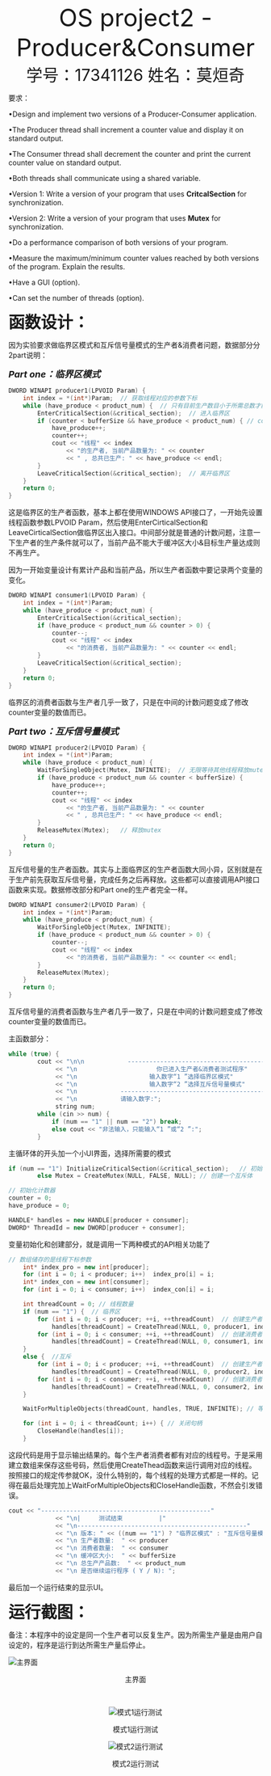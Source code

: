 <center><font size =7>OS project2 - Producer&Consumer</font></center>

<center><font size = 6>学号：17341126 姓名：莫烜奇</font></center>

要求：

•Design and implement two versions of a Producer-Consumer application.

•The Producer thread shall increment a counter value and display it on standard output. 

•The Consumer thread shall decrement the counter and print the current counter value on standard output.

•Both threads shall communicate using a shared variable.

•Version 1: Write a version of your program that uses **CritcalSection** for synchronization.

•Version 2: Write a version of your program that uses **Mutex** for synchronization.

•Do a performance comparison of both versions of your program. 

•Measure the maximum/minimum counter values reached by both versions of the program. Explain the results. 

•Have a GUI (option).

•Can set the number of threads (option).

<font size = 6>**函数设计：**</font>

因为实验要求做临界区模式和互斥信号量模式的生产者&消费者问题，数据部分分2part说明：

**<font size = 4>*Part one：临界区模式*</font>**

```C++
DWORD WINAPI producer1(LPVOID Param) {
    int index = *(int*)Param;  // 获取线程对应的参数下标
    while (have_produce < product_num) {  // 只有目前生产数目小于所需总数才能进入循环
        EnterCriticalSection(&critical_section);  // 进入临界区  
        if (counter < bufferSize && have_produce < product_num) { // counter不能大于缓冲区大小
            have_produce++;
            counter++;
            cout << "线程" << index
                << "的生产者, 当前产品数量为: " << counter
                << " , 总共已生产: " << have_produce << endl;
        }
        LeaveCriticalSection(&critical_section);  // 离开临界区
    }
    return 0;
}
```

这是临界区的生产者函数，基本上都在使用WINDOWS API接口了，一开始先设置线程函数参数LPVOID Param，然后使用EnterCirticalSection和LeaveCirticalSection做临界区出入接口。中间部分就是普通的计数问题，注意一下生产者的生产条件就可以了，当前产品不能大于缓冲区大小&目标生产量达成则不再生产。

因为一开始变量设计有累计产品和当前产品，所以生产者函数中要记录两个变量的变化。



```C++
DWORD WINAPI consumer1(LPVOID Param) {
    int index = *(int*)Param;
    while (have_produce < product_num) {
        EnterCriticalSection(&critical_section);
        if (have_produce < product_num && counter > 0) {
            counter--;
            cout << "线程" << index
                << "的消费者, 当前产品数量为: " << counter << endl;
        }
        LeaveCriticalSection(&critical_section);
    }
    return 0;
}
```

临界区的消费者函数与生产者几乎一致了，只是在中间的计数问题变成了修改counter变量的数值而已。



**<font size = 4>*Part two：互斥信号量模式*</font>**

```C++
DWORD WINAPI producer2(LPVOID Param) {
    int index = *(int*)Param;
    while (have_produce < product_num) {
        WaitForSingleObject(Mutex, INFINITE);  // 无限等待其他线程释放mutex
        if (have_produce < product_num && counter < bufferSize) {
            have_produce++;
            counter++;
            cout << "线程" << index
                << "的生产者, 当前产品数量为: " << counter
                << " , 总共已生产: " << have_produce << endl;
        }
        ReleaseMutex(Mutex);   // 释放mutex
    }
    return 0;
}
```

互斥信号量的生产者函数。其实与上面临界区的生产者函数大同小异，区别就是在于生产前先获取互斥信号量，完成任务之后再释放。这些都可以直接调用API接口函数来实现。数据修改部分和Part one的生产者完全一样。



```C++
DWORD WINAPI consumer2(LPVOID Param) {
    int index = *(int*)Param;
    while (have_produce < product_num) {
        WaitForSingleObject(Mutex, INFINITE);
        if (have_produce < product_num && counter > 0) {
            counter--;
            cout << "线程" << index
                << "的消费者, 当前产品数量为: " << counter << endl;
        }
        ReleaseMutex(Mutex);
    }
    return 0;
}
```

互斥信号量的消费者函数与生产者几乎一致了，只是在中间的计数问题变成了修改counter变量的数值而已。



主函数部分：

```C++
while (true) {
        cout << "\n\n            ----------------------------------------------------"
             << "\n                      你已进入生产者&消费者测试程序"
             << "\n                    输入数字“1 ”选择临界区模式"
             << "\n                    输入数字“2 ”选择互斥信号量模式"
             << "\n            ----------------------------------------------------"
             << "\n            请输入数字:";
             string num;
        while (cin >> num) {
            if (num == "1" || num == "2") break;
            else cout << "非法输入，只能输入“1 ”或“2 ”:";
        }
```

主循环体的开头加一个小UI界面，选择所需要的模式



```C++
if (num == "1") InitializeCriticalSection(&critical_section);   // 初始化临界区
        else Mutex = CreateMutex(NULL, FALSE, NULL); // 创建一个互斥体    

// 初始化计数器
counter = 0;
have_produce = 0;

HANDLE* handles = new HANDLE[producer + consumer];
DWORD* ThreadId = new DWORD[producer + consumer];
```

   变量初始化和创建部分，就是调用一下两种模式的API相关功能了



```C++
// 数组储存的是线程下标参数
    int* index_pro = new int[producer];
    for (int i = 0; i < producer; i++)  index_pro[i] = i;
    int* index_con = new int[consumer];
    for (int i = 0; i < consumer; i++)  index_con[i] = i;

    int threadCount = 0; // 线程数量 
    if (num == "1") {  // 临界区
        for (int i = 0; i < producer; ++i, ++threadCount)  // 创建生产者线程
            handles[threadCount] = CreateThread(NULL, 0, producer1, index_pro + i, 0, &ThreadId[threadCount]);      
        for (int i = 0; i < consumer; ++i, ++threadCount)  // 创建消费者线程
            handles[threadCount] = CreateThread(NULL, 0, consumer1, index_con + i, 0, &ThreadId[threadCount]);
    } 
	else {  //互斥
        for (int i = 0; i < producer; ++i, ++threadCount)  // 创建生产者线程
            handles[threadCount] = CreateThread(NULL, 0, producer2, index_pro + i, 0, &ThreadId[threadCount]);
        for (int i = 0; i < consumer; ++i, ++threadCount)  // 创建消费者线程
            handles[threadCount] = CreateThread(NULL, 0, consumer2, index_con + i, 0, &ThreadId[threadCount]);
    }

    WaitForMultipleObjects(threadCount, handles, TRUE, INFINITE); // 等待线程结束

    for (int i = 0; i < threadCount; i++) { // 关闭句柄
        CloseHandle(handles[i]);
    }
```

这段代码是用于显示输出结果的。每个生产者消费者都有对应的线程号。于是采用建立数组来保存这些号码，然后使用CreateThead函数来运行调用对应的线程。按照接口的规定传参就OK，没什么特别的，每个线程的处理方式都是一样的。记得在最后处理完加上WaitForMultipleObjects和CloseHandle函数，不然会引发错误。



```C++
cout << "-----------------------------------------------"
             << "\n|     测试结束          |"
             << "\n-----------------------------------------------"
             << "\n 版本: " << ((num == "1") ? "临界区模式" : "互斥信号量模式")
             << "\n 生产者数量:  " << producer
             << "\n 消费者数量:  " << consumer
             << "\n 缓冲区大小:  " << bufferSize
             << "\n 总生产产品数:  " << product_num
             << "\n 是否继续运行程序 ( Y / N): ";
```

最后加一个运行结束的显示UI。



<font size = 6>**运行截图：**</font>

备注：本程序中的设定是同一个生产者可以反复生产。因为所需生产量是由用户自设定的，程序是运行到达所需生产量后停止。

![主界面](C:\Users\HP\Desktop\主界面.png)

<center>主界面

​    

![模式1运行测试](C:\Users\HP\Desktop\模式1运行测试.png)

<center>模式1运行测试</center>



![模式2运行测试](C:\Users\HP\Desktop\模式2运行测试.png)

<center>模式2运行测试</center>

